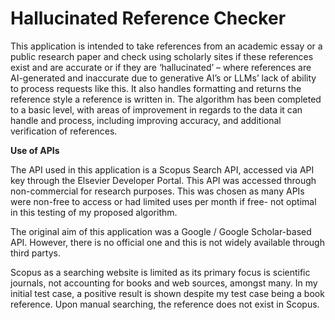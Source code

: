 # Hallucinated Reference Checker

This application is intended to take references from an academic essay or a public research paper and check using scholarly sites if these references exist and are accurate or if they are ‘hallucinated’ – where references are AI-generated and inaccurate due to generative AI’s or LLMs’ lack of ability to process requests like this. It also handles formatting and returns the reference style a reference is written in.
The algorithm has been completed to a basic level, with areas of improvement in regards to the data it can handle and process, including improving accuracy, and additional verification of references.

**Use of APIs**

The API used in this application is a Scopus Search API, accessed via API key through the Elsevier Developer Portal. This API was accessed through non-commercial for research purposes. This was chosen as many APIs were non-free to access or had limited uses per month if free- not optimal in this testing of my proposed algorithm.

The original aim of this application was a Google / Google Scholar-based API. However, there is no official one and this is not widely available through third partys.

Scopus as a searching website is limited as its primary focus is scientific journals, not accounting for books and web sources, amongst many. In my initial test case, a positive result is shown despite my test case being a book reference. Upon manual searching, the reference does not exist in Scopus.



